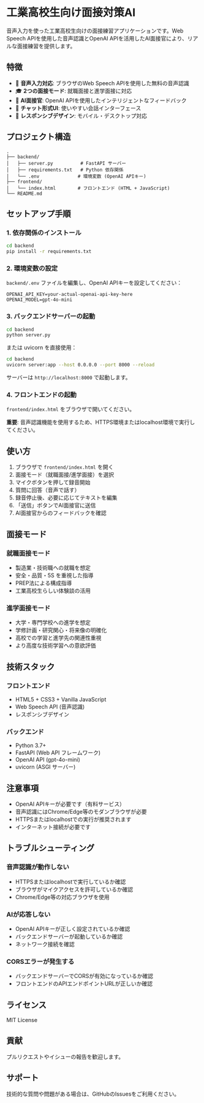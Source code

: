 # 工業高校生向け面接対策AI

音声入力を使った工業高校生向けの面接練習アプリケーションです。Web Speech APIを使用した音声認識とOpenAI APIを活用したAI面接官により、リアルな面接練習を提供します。

## 特徴

- 🎤 **音声入力対応**: ブラウザのWeb Speech APIを使用した無料の音声認識
- 🎓 **2つの面接モード**: 就職面接と進学面接に対応
- 🤖 **AI面接官**: OpenAI APIを使用したインテリジェントなフィードバック
- 💬 **チャット形式UI**: 使いやすい会話インターフェース
- 📱 **レスポンシブデザイン**: モバイル・デスクトップ対応

## プロジェクト構造

```
.
├── backend/
│   ├── server.py          # FastAPI サーバー
│   ├── requirements.txt   # Python 依存関係
│   └── .env              # 環境変数 (OpenAI APIキー)
├── frontend/
│   └── index.html        # フロントエンド (HTML + JavaScript)
└── README.md
```

## セットアップ手順

### 1. 依存関係のインストール

```bash
cd backend
pip install -r requirements.txt
```

### 2. 環境変数の設定

`backend/.env` ファイルを編集し、OpenAI APIキーを設定してください：

```env
OPENAI_API_KEY=your-actual-openai-api-key-here
OPENAI_MODEL=gpt-4o-mini
```

### 3. バックエンドサーバーの起動

```bash
cd backend
python server.py
```

または uvicorn を直接使用：

```bash
cd backend
uvicorn server:app --host 0.0.0.0 --port 8000 --reload
```

サーバーは `http://localhost:8000` で起動します。

### 4. フロントエンドの起動

`frontend/index.html` をブラウザで開いてください。

**重要**: 音声認識機能を使用するため、HTTPS環境またはlocalhost環境で実行してください。

## 使い方

1. ブラウザで `frontend/index.html` を開く
2. 面接モード（就職面接/進学面接）を選択
3. マイクボタンを押して録音開始
4. 質問に回答（音声で話す）
5. 録音停止後、必要に応じてテキストを編集
6. 「送信」ボタンでAI面接官に送信
7. AI面接官からのフィードバックを確認

## 面接モード

### 就職面接モード
- 製造業・技術職への就職を想定
- 安全・品質・5S を重視した指導
- PREP法による構成指導
- 工業高校生らしい体験談の活用

### 進学面接モード
- 大学・専門学校への進学を想定
- 学修計画・研究関心・将来像の明確化
- 高校での学習と進学先の関連性重視
- より高度な技術学習への意欲評価

## 技術スタック

### フロントエンド
- HTML5 + CSS3 + Vanilla JavaScript
- Web Speech API (音声認識)
- レスポンシブデザイン

### バックエンド
- Python 3.7+
- FastAPI (Web API フレームワーク)
- OpenAI API (gpt-4o-mini)
- uvicorn (ASGI サーバー)

## 注意事項

- OpenAI APIキーが必要です（有料サービス）
- 音声認識にはChrome/Edge等のモダンブラウザが必要
- HTTPSまたはlocalhostでの実行が推奨されます
- インターネット接続が必要です

## トラブルシューティング

### 音声認識が動作しない
- HTTPSまたはlocalhostで実行しているか確認
- ブラウザがマイクアクセスを許可しているか確認
- Chrome/Edge等の対応ブラウザを使用

### AIが応答しない
- OpenAI APIキーが正しく設定されているか確認
- バックエンドサーバーが起動しているか確認
- ネットワーク接続を確認

### CORSエラーが発生する
- バックエンドサーバーでCORSが有効になっているか確認
- フロントエンドのAPIエンドポイントURLが正しいか確認

## ライセンス

MIT License

## 貢献

プルリクエストやイシューの報告を歓迎します。

## サポート

技術的な質問や問題がある場合は、GitHubのIssuesをご利用ください。